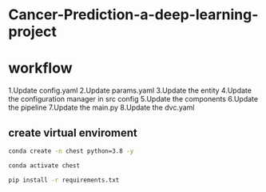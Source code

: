 # Cancer-Prediction-a-deep-learning-project


# workflow
1.Update config.yaml
2.Update params.yaml
3.Update the entity
4.Update the configuration manager in src config
5.Update the components
6.Update the pipeline
7.Update the main.py
8.Update the dvc.yaml

## create virtual enviroment
```bash
conda create -n chest python=3.8 -y
```
```bash
conda activate chest
```
```bash
pip install -r requirements.txt
```